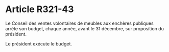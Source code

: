 # Article R321-43

Le Conseil des ventes volontaires de meubles aux enchères publiques arrête son budget, chaque année, avant le 31 décembre, sur proposition du président.

Le président exécute le budget.
